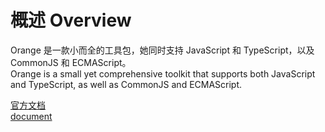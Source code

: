 # 概述 Overview

Orange 是一款小而全的工具包，她同时支持 JavaScript 和 TypeScript，以及 CommonJS 和 ECMAScript。  
Orange is a small yet comprehensive toolkit that supports both JavaScript and TypeScript, as well as CommonJS and ECMAScript.

[官方文档](https://yuan-she.cn/orange/)  
[document](https://yuan-she.cn/orange/)
